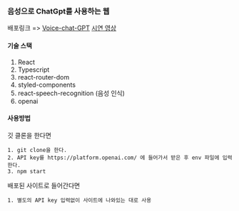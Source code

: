 ### 음성으로 ChatGpt를 사용하는 웹

배포링크 => [Voice-chat-GPT](https://voice-chat-gpt-47lq.vercel.app/)
[시연 영상](https://www.youtube.com/watch?v=RTvRZ5OCWLM)

#### 기술 스택

1. React
2. Typescript
3. react-router-dom
4. styled-components
5. react-speech-recognition (음성 인식)
6. openai

#### 사용방법

깃 클론을 한다면

```
1. git clone을 한다.
2. API key를 https://platform.openai.com/ 에 들어가서 받은 후 env 파일에 입력한다.
3. npm start
```

배포된 사이트로 들어간다면

```
1. 별도의 API key 입력없이 사이트에 나와있는 대로 사용
```
